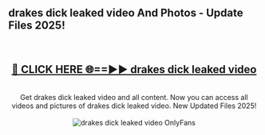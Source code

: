 <h2>drakes dick leaked video And Photos - Update Files 2025!</h2>
<br>
<div align="center">
<h2><a href="https://linkcuts.com/hfmhzwbr" rel="nofollow">🔴 CLICK HERE 🌐==►► drakes dick leaked video</a></h2>
<br>
Get drakes dick leaked video and all content. Now you can access all videos and pictures of drakes dick leaked video. New Updated Files 2025!
<br>
<br>
<a href="https://linkcuts.com/hfmhzwbr" rel="nofollow" data-target="animated-image.originalLink"><img src="https://i.ibb.co.com/WyWwxjT/player-gif2.gif" alt="drakes dick leaked video OnlyFans" style="max-width: 100%; display: inline-block;" data-target="animated-image.originalImage"></a>
</div>
<br>